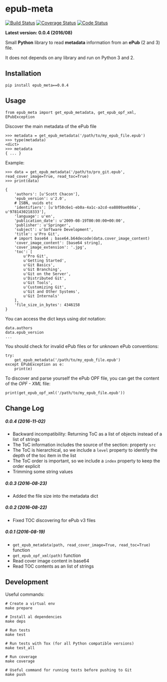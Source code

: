 # epub-meta


[![Build Status](https://travis-ci.org/paulocheque/epub-meta.png?branch=master)](https://travis-ci.org/paulocheque/epub-meta)
[![Coverage Status](https://coveralls.io/repos/github/paulocheque/epub-meta/badge.svg?ts=1)](https://coveralls.io/github/paulocheque/epub-meta)
[![Code Status](https://landscape.io/github/paulocheque/epub-meta/master/landscape.png)](https://landscape.io/github/paulocheque/epub-meta/)


**Latest version: 0.0.4 (2016/08)**

Small **Python** library to read **metadata** information from an **ePub** (2 and 3) file. 

It does not depends on any library and run on Python 3 and 2.

## Installation

    pip install epub_meta==0.0.4

## Usage

    from epub_meta import get_epub_metadata, get_epub_opf_xml, EPubException

Discover the main metadata of the ePub file

    >>> metadata = get_epub_metadata('/path/to/my_epub_file.epub')
    >>> type(metadata)
    <dict>
    >>> metadata
    { ... }

Example:

    >>> data = get_epub_metadata('/path/to/pro_git.epub', read_cover_image=True, read_toc=True)
    >>> print(data)

    {
        'authors': [u'Scott Chacon'],
        'epub_version': u'2.0',
        # ISBN, uuids etc
        'identifiers': [u'bf50c6e1-eb0a-4a1c-a2cd-ea8809ae086a', u'9781430218333'],
        'language': u'en',
        'publication_date': u'2009-08-19T00:00:00+00:00',
        'publisher': u'Springer',
        'subject': u'Software Development',
        'title': u'Pro Git',
        # import base64 ; base64.b64decode(data.cover_image_content)
        'cover_image_content': [base64 string],
        'cover_image_extension': '.jpg',
        'toc': [
            u'Pro Git',
            u'Getting Started',
            u'Git Basics',
            u'Git Branching',
            u'Git on the Server',
            u'Distributed Git',
            u'Git Tools',
            u'Customizing Git',
            u'Git and Other Systems',
            u'Git Internals'
        ],
        'file_size_in_bytes': 4346158
    }

You can access the dict keys using *dot* notation:

    data.authors
    data.epub_version
    ...

You should check for invalid ePub files or for unknown ePub conventions:

    try:
        get_epub_metadata('/path/to/my_epub_file.epub')    
    except EPubException as e:
        print(e)

To discover and parse yourself the ePub OPF file, you can get the content of the *OPF - XML* file:

    print(get_epub_opf_xml('/path/to/my_epub_file.epub'))


## Change Log

##### 0.0.4 (2016-11-02)

- Backward incompatibility: Returning ToC as a list of objects instead of a list of strings
- The ToC information includes the source of the section: property `src`
- The ToC is hierarchical, so we include a `level` property to identify the depth of the toc item in the list
- The ToC order is important, so we include a `index` property to keep the order explicit
- Trimming some string values

##### 0.0.3 (2016-08-23)

- Added the file size into the metadata dict

##### 0.0.2 (2016-08-22)

- Fixed TOC discovering for ePub v3 files

##### 0.0.1 (2016-08-19)

- `get_epub_metadata(path, read_cover_image=True, read_toc=True)` function
- `get_epub_opf_xml(path)` function
- Read cover image content in base64
- Read TOC contents as an list of strings


## Development

Useful commands:

    # Create a virtual env
    make prepare

    # Install al dependencies
    make deps

    # Run tests
    make test

    # Run tests with Tox (for all Python compatible versions)
    make test_all

    # Run coverage
    make coverage

    # Useful command for running tests before pushing to Git
    make push
